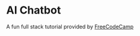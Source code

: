 # AI Chatbot

A fun full stack tutorial provided by [FreeCodeCamp](https://www.freecodecamp.org/news/how-to-build-an-ai-chatbot-with-redis-python-and-gpt/)
